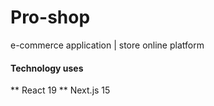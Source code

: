 # Pro-shop

e-commerce application | store online platform

#### Technology uses

** React 19
** Next.js 15
